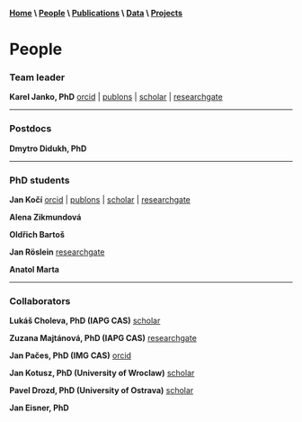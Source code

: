 **[Home](index.html) \ [People](people.html) \ [Publications](publications.html) \ [Data](data.html) \ [Projects](projects.html)**

# People
### Team leader
**Karel Janko, PhD**
[orcid](http://orcid.org/0000-0002-7866-4937) |
[publons](https://publons.com/researcher/2521634/karel-janko/) |
[scholar](https://scholar.google.com/citations?user=azHnMBgAAAAJ&hl=en&oi=ao) |
[researchgate](https://www.researchgate.net/profile/Karel_Janko)

***

### Postdocs
**Dmytro Didukh, PhD**

***

### PhD students
**Jan Kočí**
[orcid](https://orcid.org/0000-0002-9036-8321) | 
[publons](https://publons.com/researcher/2915880/jan-koci/) | 
[scholar](https://scholar.google.com/citations?user=T-A4CwMAAAAJ&hl=en&oi=sra) | 
[researchgate](https://www.researchgate.net/profile/Jan_Koci2)

**Alena Zikmundová**

**Oldřich Bartoš**

**Jan Röslein**
[researchgate](https://www.researchgate.net/profile/Jan_Roeslein)

**Anatol Marta**

***

### Collaborators
**Lukáš Choleva, PhD (IAPG CAS)**
[scholar](https://scholar.google.com/citations?user=FH-hkZ8AAAAJ&hl=en)

**Zuzana Majtánová, PhD (IAPG CAS)**
[researchgate](https://www.researchgate.net/profile/Zuzana_Majtanova)

**Jan Pačes, PhD (IMG CAS)**
[orcid](http://orcid.org/0000-0003-3059-6127)

**Jan Kotusz, PhD (University of Wroclaw)**
[scholar](https://scholar.google.com/citations?user=pmbgn-kAAAAJ&hl=en)

**Pavel Drozd, PhD (University of Ostrava)**
[scholar](https://scholar.google.com/citations?user=JRjv9p0AAAAJ&hl=en)

**Jan Eisner, PhD**
